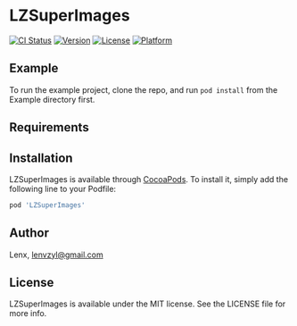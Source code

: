 # LZSuperImages

[![CI Status](https://img.shields.io/travis/Lenx/LZSuperImages.svg?style=flat)](https://travis-ci.org/Lenx/LZSuperImages)
[![Version](https://img.shields.io/cocoapods/v/LZSuperImages.svg?style=flat)](https://cocoapods.org/pods/LZSuperImages)
[![License](https://img.shields.io/cocoapods/l/LZSuperImages.svg?style=flat)](https://cocoapods.org/pods/LZSuperImages)
[![Platform](https://img.shields.io/cocoapods/p/LZSuperImages.svg?style=flat)](https://cocoapods.org/pods/LZSuperImages)

## Example

To run the example project, clone the repo, and run `pod install` from the Example directory first.

## Requirements

## Installation

LZSuperImages is available through [CocoaPods](https://cocoapods.org). To install
it, simply add the following line to your Podfile:

```ruby
pod 'LZSuperImages'
```

## Author

Lenx, lenvzyl@gmail.com

## License

LZSuperImages is available under the MIT license. See the LICENSE file for more info.
